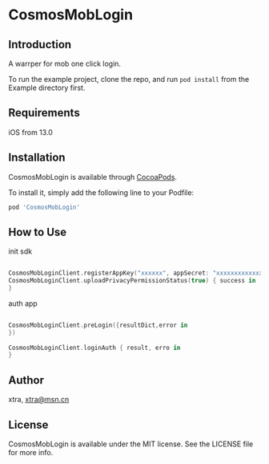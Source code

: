 # CosmosMobLogin

<!-- [![CI Status](https://img.shields.io/travis/xtra/CosmosMobLogin.svg?style=flat)](https://travis-ci.org/xtra/CosmosMobLogin)
[![Version](https://img.shields.io/cocoapods/v/CosmosMobLogin.svg?style=flat)](https://cocoapods.org/pods/CosmosMobLogin)
[![License](https://img.shields.io/cocoapods/l/CosmosMobLogin.svg?style=flat)](https://cocoapods.org/pods/CosmosMobLogin)
[![Platform](https://img.shields.io/cocoapods/p/CosmosMobLogin.svg?style=flat)](https://cocoapods.org/pods/CosmosMobLogin) -->

## Introduction

A warrper for mob one click login.

To run the example project, clone the repo, and run `pod install` from the Example directory first.

## Requirements

iOS from 13.0

## Installation

CosmosMobLogin is available through [CocoaPods](https://cocoapods.org). 

To install it, simply add the following line to your Podfile:

```ruby
pod 'CosmosMobLogin'
```

## How to Use

init sdk
```swift

CosmosMobLoginClient.registerAppKey("xxxxxx", appSecret: "xxxxxxxxxxxxxxxxxx", privacyLevel: 2)
CosmosMobLoginClient.uploadPrivacyPermissionStatus(true) { success in     
}

```

auth app

```swift

CosmosMobLoginClient.preLogin({resultDict,error in
})
        
CosmosMobLoginClient.loginAuth { result, erro in
}

```


## Author

xtra, xtra@msn.cn

## License

CosmosMobLogin is available under the MIT license. See the LICENSE file for more info.
